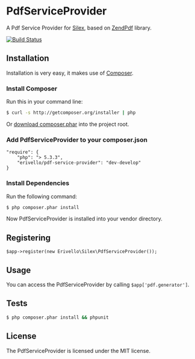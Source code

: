 PdfServiceProvider
==================

A Pdf Service Provider for [Silex][2], based on [ZendPdf][1] library.

[![Build Status](https://secure.travis-ci.org/erivello/PdfServiceProvider.png?branch=develop)](http://travis-ci.org/erivello/PdfServiceProvider)

Installation
------------

Installation is very easy, it makes use of [Composer][3].

### Install Composer

Run this in your command line:

``` bash
$ curl -s http://getcomposer.org/installer | php
```

Or [download composer.phar][4] into the project root.

### Add PdfServiceProvider to your composer.json

    "require": {
        "php": "> 5.3.3",
        "erivello/pdf-service-provider": "dev-develop"
    }

### Install Dependencies

Run the following command:

``` bash
$ php composer.phar install
```

Now PdfServiceProvider is installed into your vendor directory.

Registering
-----------

    $app->register(new Erivello\Silex\PdfServiceProvider());


Usage
--------

You can access the PdfServiceProvider by calling ``$app['pdf.generator']``.


Tests
-----

``` bash
$ php composer.phar install && phpunit
```

License
-------

The PdfServiceProvider is licensed under the MIT license.

[1]: http://framework.zend.com/manual/en/zend.pdf.html
[2]: http://silex.sensiolabs.org/
[3]: http://getcomposer.org/
[4]: http://getcomposer.org/composer.phar
